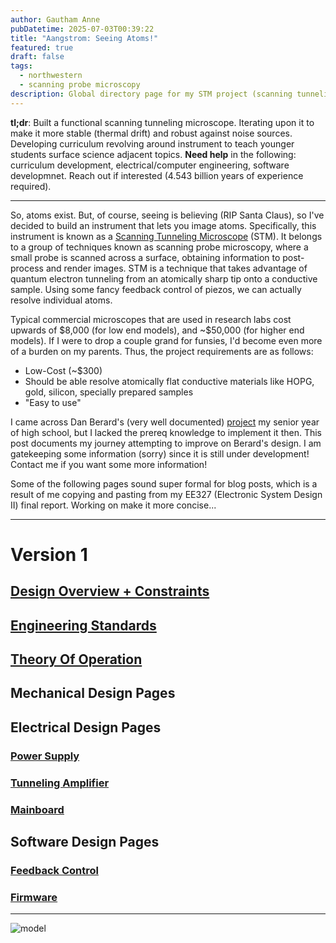 ```yaml
---
author: Gautham Anne
pubDatetime: 2025-07-03T00:39:22
title: "Aangstrom: Seeing Atoms!"
featured: true
draft: false
tags:
  - northwestern
  - scanning probe microscopy
description: Global directory page for my STM project (scanning tunneling microscope).
---
```


**tl;dr**: Built a functional scanning tunneling microscope. Iterating upon it to make it more stable (thermal drift) and robust against noise sources. Developing curriculum revolving around instrument to teach younger students surface science adjacent topics. **Need help** in the following: curriculum development, electrical/computer engineering, software developmnet. Reach out if interested (4.543 billion years of experience required).

---

So, atoms exist. But, of course, seeing is believing (RIP Santa Claus), so I've decided to build an instrument that lets you image atoms. Specifically, this instrument is known as a <a href = "https://en.wikipedia.org/wiki/Scanning_tunneling_microscope" target = "_blank">Scanning Tunneling Microscope</a> (STM). It belongs to a group of techniques known as scanning probe microscopy, where a small probe is scanned across a surface, obtaining information to post-process and render images. STM is a technique that takes advantage of quantum electron tunneling from an atomically sharp tip onto a conductive sample. Using some fancy feedback control of piezos, we can actually resolve individual atoms.

Typical commercial microscopes that are used in research labs cost upwards of \$8,000 (for low end models), and ~\$50,000 (for higher end models). If I were to drop a couple grand for funsies, I'd become even more of a burden on my parents. Thus, the project requirements are as follows:

- Low-Cost (~\$300)
- Should be able resolve atomically flat conductive
  materials like HOPG, gold, silicon, specially prepared samples
- "Easy to use"

I came across Dan Berard's (very well documented) <a href="https://dberard.com/home-built-stm/">project</a> my senior year of high school, but I lacked the prereq knowledge to implement it then. This post documents my journey attempting to improve on Berard's design. I am gatekeeping some information (sorry) since it is still under development! Contact me if you want some more information!

Some of the following pages sound super formal for blog posts, which is a result of me copying and pasting from my EE327 (Electronic System Design II) final report. Working on make it more concise...

---

# Version 1

## [Design Overview + Constraints](/posts/stm-design-overview)

## [Engineering Standards](/posts/stm-engineering-standards)

## [Theory Of Operation](/posts/stm-theory-of-operation)

## Mechanical Design Pages

## Electrical Design Pages

### [Power Supply](/posts/stm-power-supply)

### [Tunneling Amplifier](/posts/stm-tunneling-amplifier)

### [Mainboard](/posts/stm-mainboard)

## Software Design Pages

### [Feedback Control](/posts/stm-feedback-control)

### [Firmware](/posts/stm-firmware)

---

![model](@assets/images/stm-7_11_2025_IMAGES/model.png)
